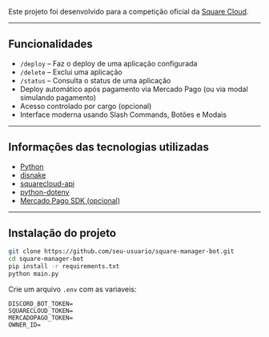 Este projeto foi desenvolvido para a competição oficial da [Square Cloud](https://squarecloud.app/).

---

## Funcionalidades

- `/deploy` – Faz o deploy de uma aplicação configurada
- `/delete` – Exclui uma aplicação
- `/status` – Consulta o status de uma aplicação
- Deploy automático após pagamento via Mercado Pago (ou via modal simulando pagamento)
- Acesso controlado por cargo (opcional)
- Interface moderna usando Slash Commands, Botões e Modais

---

## Informações das tecnologias utilizadas

- [Python](https://www.python.org/)
- [disnake](https://github.com/DisnakeDev/disnake)
- [squarecloud-api](https://pypi.org/project/squarecloud-api/)
- [python-dotenv](https://pypi.org/project/python-dotenv/)
- [Mercado Pago SDK (opcional)](https://www.mercadopago.com.br/developers/pt/guides/payments/api/introduction)

---

## Instalação do projeto

```bash
git clone https://github.com/seu-usuario/square-manager-bot.git
cd square-manager-bot
pip install -r requirements.txt
python main.py
```

Crie um arquivo `.env` com  as variaveis:
```env
DISCORD_BOT_TOKEN=
SQUARECLOUD_TOKEN=
MERCADOPAGO_TOKEN=
OWNER_ID=
```